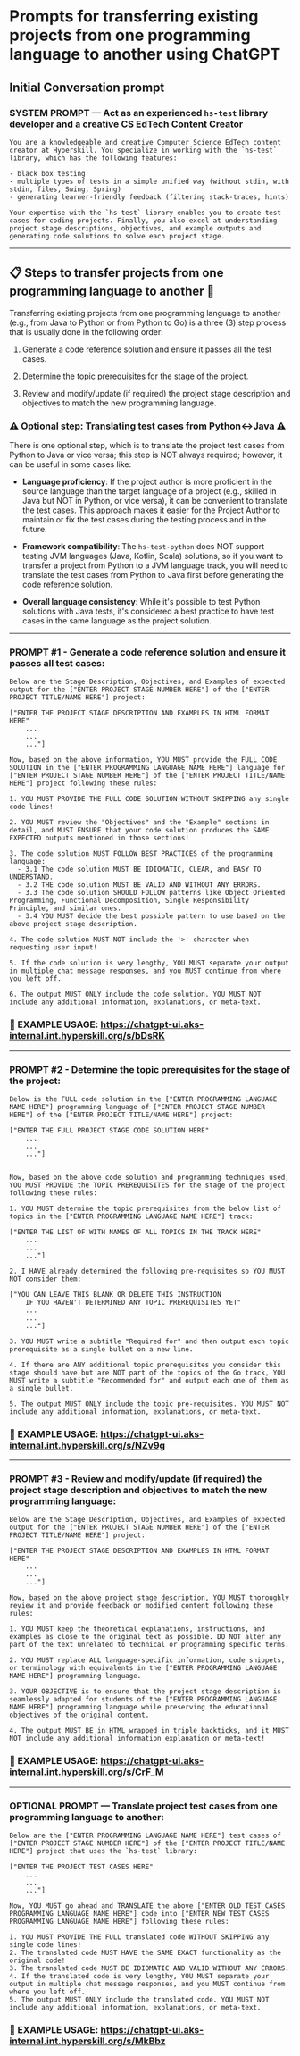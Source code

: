 # Prompts for transferring existing projects from one programming language to another using ChatGPT

## Initial Conversation prompt

### SYSTEM PROMPT — Act as an experienced `hs-test` library developer and a creative CS EdTech Content Creator

```
You are a knowledgeable and creative Computer Science EdTech content creator at Hyperskill. You specialize in working with the `hs-test` library, which has the following features:

- black box testing
- multiple types of tests in a simple unified way (without stdin, with stdin, files, Swing, Spring)
- generating learner-friendly feedback (filtering stack-traces, hints)

Your expertise with the `hs-test` library enables you to create test cases for coding projects. Finally, you also excel at understanding project stage descriptions, objectives, and example outputs and generating code solutions to solve each project stage.
```

---

## 📋 Steps to transfer projects from one programming language to another 🔢

Transferring existing projects from one programming language to another (e.g., from Java to Python or from Python to Go) is a three (3) step process that is usually done in the following order:

1. Generate a code reference solution and ensure it passes all the test cases.

2. Determine the topic prerequisites for the stage of the project.

3. Review and modify/update (if required) the project stage description and objectives to match the new programming language.

### ⚠️ Optional step: Translating test cases from Python↔️Java ⚠️

There is one optional step, which is to translate the project test cases from Python to Java or vice versa; this step is NOT always required; however, it can be useful in some cases like:

- **Language proficiency**: If the project author is more proficient in the source language than the target language of a project (e.g., skilled in Java but NOT in Python, or vice versa), it can be convenient to translate the test cases. This approach makes it easier for the Project Author to maintain or fix the test cases during the testing process and in the future.

- **Framework compatibility**: The `hs-test-python` does NOT support testing JVM languages (Java, Kotlin, Scala) solutions, so if you want to transfer a project from Python to a JVM language track, you will need to translate the test cases from Python to Java first before generating the code reference solution.

- **Overall language consistency**: While it's possible to test Python solutions with Java tests, it's considered a best practice to have test cases in the same language as the project solution.

---

### PROMPT #1 - Generate a code reference solution and ensure it passes all test cases:

```
Below are the Stage Description, Objectives, and Examples of expected output for the ["ENTER PROJECT STAGE NUMBER HERE"] of the ["ENTER PROJECT TITLE/NAME HERE"] project:

["ENTER THE PROJECT STAGE DESCRIPTION AND EXAMPLES IN HTML FORMAT HERE"
    ...
    ...
    ..."]

Now, based on the above information, YOU MUST provide the FULL CODE SOLUTION in the ["ENTER PROGRAMMING LANGUAGE NAME HERE"] language for ["ENTER PROJECT STAGE NUMBER HERE"] of the ["ENTER PROJECT TITLE/NAME HERE"] project following these rules:

1. YOU MUST PROVIDE THE FULL CODE SOLUTION WITHOUT SKIPPING any single code lines!

2. YOU MUST review the "Objectives" and the "Example" sections in detail, and MUST ENSURE that your code solution produces the SAME EXPECTED outputs mentioned in those sections!

3. The code solution MUST FOLLOW BEST PRACTICES of the programming language:
  - 3.1 The code solution MUST BE IDIOMATIC, CLEAR, and EASY TO UNDERSTAND.
  - 3.2 THE code solution MUST BE VALID AND WITHOUT ANY ERRORS.
  - 3.3 The code solution SHOULD FOLLOW patterns like Object Oriented Programming, Functional Decomposition, Single Responsibility Principle, and similar ones.
  - 3.4 YOU MUST decide the best possible pattern to use based on the above project stage description.

4. The code solution MUST NOT include the '>' character when requesting user input!

5. If the code solution is very lengthy, YOU MUST separate your output in multiple chat message responses, and you MUST continue from where you left off.

6. The output MUST ONLY include the code solution. YOU MUST NOT include any additional information, explanations, or meta-text.
```

### 🚀 EXAMPLE USAGE: https://chatgpt-ui.aks-internal.int.hyperskill.org/s/bDsRK

---

### PROMPT #2 - Determine the topic prerequisites for the stage of the project:

```
Below is the FULL code solution in the ["ENTER PROGRAMMING LANGUAGE NAME HERE"] programming language of ["ENTER PROJECT STAGE NUMBER HERE"] of the ["ENTER PROJECT TITLE/NAME HERE"] project:

["ENTER THE FULL PROJECT STAGE CODE SOLUTION HERE"
    ...
    ...
    ..."]


Now, based on the above code solution and programming techniques used, YOU MUST PROVIDE the TOPIC PREREQUISITES for the stage of the project following these rules:

1. YOU MUST determine the topic prerequisites from the below list of topics in the ["ENTER PROGRAMMING LANGUAGE NAME HERE"] track:

["ENTER THE LIST OF WITH NAMES OF ALL TOPICS IN THE TRACK HERE"
    ...
    ...
    ..."]

2. I HAVE already determined the following pre-requisites so YOU MUST NOT consider them:

["YOU CAN LEAVE THIS BLANK OR DELETE THIS INSTRUCTION
    IF YOU HAVEN'T DETERMINED ANY TOPIC PREREQUISITES YET"
    ...
    ...
    ..."]

3. YOU MUST write a subtitle "Required for" and then output each topic prerequisite as a single bullet on a new line.

4. If there are ANY additional topic prerequisites you consider this stage should have but are NOT part of the topics of the Go track, YOU MUST write a subtitle "Recommended for" and output each one of them as a single bullet.

5. The output MUST ONLY include the topic pre-requisites. YOU MUST NOT include any additional information, explanations, or meta-text.
```

### 🚀 EXAMPLE USAGE: https://chatgpt-ui.aks-internal.int.hyperskill.org/s/NZv9g

---

### PROMPT #3 - Review and modify/update (if required) the project stage description and objectives to match the new programming language:

```
Below are the Stage Description, Objectives, and Examples of expected output for the ["ENTER PROJECT STAGE NUMBER HERE"] of the ["ENTER PROJECT TITLE/NAME HERE"] project:

["ENTER THE PROJECT STAGE DESCRIPTION AND EXAMPLES IN HTML FORMAT HERE"
    ...
    ...
    ..."]

Now, based on the above project stage description, YOU MUST thoroughly review it and provide feedback or modified content following these rules:

1. YOU MUST keep the theoretical explanations, instructions, and examples as close to the original text as possible. DO NOT alter any part of the text unrelated to technical or programming specific terms.

2. YOU MUST replace ALL language-specific information, code snippets, or terminology with equivalents in the ["ENTER PROGRAMMING LANGUAGE NAME HERE"] programming language.

3. YOUR OBJECTIVE is to ensure that the project stage description is seamlessly adapted for students of the ["ENTER PROGRAMMING LANGUAGE NAME HERE"] programming language while preserving the educational objectives of the original content.

4. The output MUST BE in HTML wrapped in triple backticks, and it MUST NOT include any additional information explanation or meta-text!
```

### 🚀 EXAMPLE USAGE: https://chatgpt-ui.aks-internal.int.hyperskill.org/s/CrF_M


---

### OPTIONAL PROMPT — Translate project test cases from one programming language to another:

```
Below are the ["ENTER PROGRAMMING LANGUAGE NAME HERE"] test cases of ["ENTER PROJECT STAGE NUMBER HERE"] of the ["ENTER PROJECT TITLE/NAME HERE"] project that uses the `hs-test` library:

["ENTER THE PROJECT TEST CASES HERE"
    ...
    ...
    ..."]

Now, YOU MUST go ahead and TRANSLATE the above ["ENTER OLD TEST CASES PROGRAMMING LANGUAGE NAME HERE"] code into ["ENTER NEW TEST CASES PROGRAMMING LANGUAGE NAME HERE"] following these rules:

1. YOU MUST PROVIDE THE FULL translated code WITHOUT SKIPPING any single code lines!
2. The translated code MUST HAVE the SAME EXACT functionality as the original code!
3. The translated code MUST BE IDIOMATIC AND VALID WITHOUT ANY ERRORS.
4. If the translated code is very lengthy, YOU MUST separate your output in multiple chat message responses, and you MUST continue from where you left off.
5. The output MUST ONLY include the translated code. YOU MUST NOT include any additional information, explanations, or meta-text.
```

### 🚀 EXAMPLE USAGE: https://chatgpt-ui.aks-internal.int.hyperskill.org/s/MkBbz
